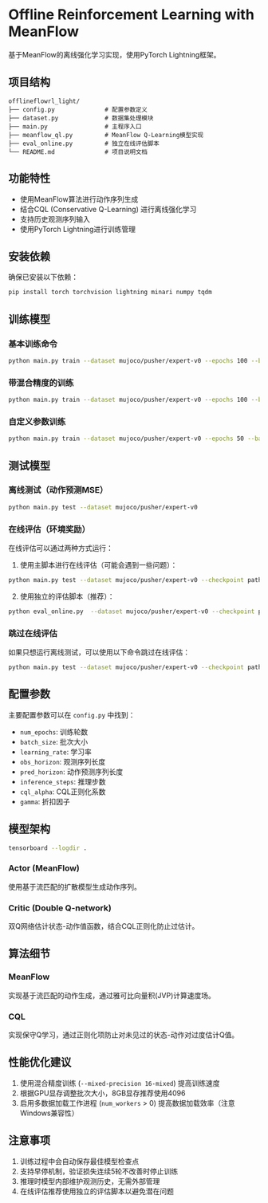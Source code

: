 # Offline Reinforcement Learning with MeanFlow

基于MeanFlow的离线强化学习实现，使用PyTorch Lightning框架。

## 项目结构

```
offlineflowrl_light/
├── config.py              # 配置参数定义
├── dataset.py             # 数据集处理模块
├── main.py                # 主程序入口
├── meanflow_ql.py         # MeanFlow Q-Learning模型实现
├── eval_online.py         # 独立在线评估脚本
└── README.md              # 项目说明文档
```

## 功能特性

- 使用MeanFlow算法进行动作序列生成
- 结合CQL (Conservative Q-Learning) 进行离线强化学习
- 支持历史观测序列输入
- 使用PyTorch Lightning进行训练管理

## 安装依赖

确保已安装以下依赖：

```bash
pip install torch torchvision lightning minari numpy tqdm
```

## 训练模型

### 基本训练命令

```bash
python main.py train --dataset mujoco/pusher/expert-v0 --epochs 100 --batch-size 4096
```

### 带混合精度的训练

```bash
python main.py train --dataset mujoco/pusher/expert-v0 --epochs 100 --batch-size 4096 --mixed-precision 16-mixed
```

### 自定义参数训练

```bash
python main.py train --dataset mujoco/pusher/expert-v0 --epochs 50 --batch-size 2048 --learning-rate 1e-4
```

## 测试模型

### 离线测试（动作预测MSE）

```bash
python main.py test --dataset mujoco/pusher/expert-v0
```

### 在线评估（环境奖励）

在线评估可以通过两种方式运行：

1. 使用主脚本进行在线评估（可能会遇到一些问题）：
```bash
python main.py test --dataset mujoco/pusher/expert-v0 --checkpoint path/to/checkpoint.ckpt
```

2. 使用独立的评估脚本（推荐）：
```bash
python eval_online.py  --dataset mujoco/pusher/expert-v0 --checkpoint path/to/checkpoint.ckpt
```

### 跳过在线评估

如果只想运行离线测试，可以使用以下命令跳过在线评估：

```bash
python main.py test --dataset mujoco/pusher/expert-v0 --checkpoint path/to/checkpoint.ckpt --skip-online-eval
```

## 配置参数

主要配置参数可以在 `config.py` 中找到：

- `num_epochs`: 训练轮数
- `batch_size`: 批次大小
- `learning_rate`: 学习率
- `obs_horizon`: 观测序列长度
- `pred_horizon`: 动作预测序列长度
- `inference_steps`: 推理步数
- `cql_alpha`: CQL正则化系数
- `gamma`: 折扣因子

## 模型架构

```bash
tensorboard --logdir .
```


### Actor (MeanFlow)

使用基于流匹配的扩散模型生成动作序列。

### Critic (Double Q-network)

双Q网络估计状态-动作值函数，结合CQL正则化防止过估计。

## 算法细节

### MeanFlow

实现基于流匹配的动作生成，通过雅可比向量积(JVP)计算速度场。

### CQL

实现保守Q学习，通过正则化项防止对未见过的状态-动作对过度估计Q值。

## 性能优化建议

1. 使用混合精度训练 (`--mixed-precision 16-mixed`) 提高训练速度
2. 根据GPU显存调整批次大小，8GB显存推荐使用4096
3. 启用多数据加载工作进程 (`num_workers` > 0) 提高数据加载效率（注意Windows兼容性）

## 注意事项

1. 训练过程中会自动保存最佳模型检查点
2. 支持早停机制，验证损失连续5轮不改善时停止训练
3. 推理时模型内部维护观测历史，无需外部管理
4. 在线评估推荐使用独立的评估脚本以避免潜在问题